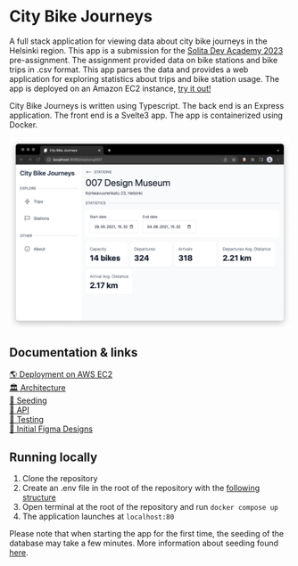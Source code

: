 # City Bike Journeys
A full stack application for viewing data about city bike journeys in the Helsinki region. This app is a submission for the [Solita Dev Academy 2023](https://github.com/solita/dev-academy-2023-exercise) pre-assignment. The assignment provided data on bike stations and bike trips in .csv format. This app parses the data and provides a web application for exploring statistics about trips and bike station usage. The app is deployed on an Amazon EC2 instance, [try it out!](http://journeys.juan.fi)

City Bike Journeys is written using Typescript. The back end is an Express application. The front end is a Svelte3 app. The app is containerized using Docker.

![Screenshot of City Bike Journeys app](https://github.com/JuanitoSebastian/City-Bike-Journeys/blob/main/docs/images/station_view.png?raw=true)

## Documentation & links
[🌎 Deployment on AWS EC2](http://journeys.juan.fi)\
[🏛 Architecture](https://github.com/JuanitoSebastian/City-Bike-Journeys/blob/main/docs/architecture.md)\
[🌱 Seeding](https://github.com/JuanitoSebastian/City-Bike-Journeys/blob/main/docs/seeding.md)\
[📡 API](https://github.com/JuanitoSebastian/City-Bike-Journeys/blob/main/docs/api.md)\
[🧪 Testing](https://github.com/JuanitoSebastian/City-Bike-Journeys/blob/main/docs/testing.md)\
[💅 Initial Figma Designs](https://www.figma.com/file/TiDksTjWUzM8KkQDLLZt5Z/Page?node-id=0%3A1&t=xjSsGOedzQp3IOEv-1)

## Running locally
1. Clone the repository
2. Create an .env file in the root of the repository with the [following structure](https://github.com/JuanitoSebastian/City-Bike-Journeys/blob/main/.env.example)
3. Open terminal at the root of the repository and run `docker compose up`
4. The application launches at `localhost:80`

Please note that when starting the app for the first time, the seeding of the database may take a few minutes. More information about seeding found [here](https://github.com/JuanitoSebastian/City-Bike-Journeys/blob/main/docs/seeding.md).